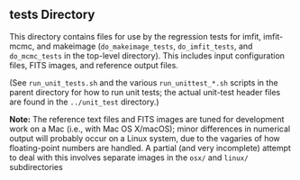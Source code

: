 ## tests Directory

This directory contains files for use by the regression tests for imfit,
imfit-mcmc, and makeimage (`do_makeimage_tests`, `do_imfit_tests`, and
`do_mcmc_tests` in the top-level directory). This includes input
configuration files, FITS images, and reference output files.

(See `run_unit_tests.sh` and the various `run_unittest_*.sh` scripts in
the parent directory for how to run unit tests; the actual unit-test header
files are found in the `../unit_test` directory.)

**Note:** The reference text files and FITS images are tuned for
development work on a Mac (i.e., with Mac OS X/macOS); minor differences
in numerical output will probably occur on a Linux system, due to the
vagaries of how floating-point numbers are handled. A partial (and very
incomplete) attempt to deal with this involves separate images in the
`osx/` and `linux/` subdirectories
